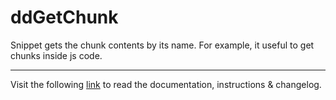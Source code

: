 # ddGetChunk

Snippet gets the chunk contents by its name. For example, it useful to get chunks inside js code.
___
Visit the following [link](http://code.divandesign.biz/modx/ddgetchunk) to read the documentation, instructions & changelog.